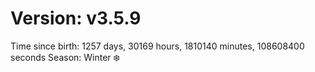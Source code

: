 # Version: v3.5.9
Time since birth: 1257 days, 30169 hours, 1810140 minutes, 108608400 seconds
Season: Winter ❄️
